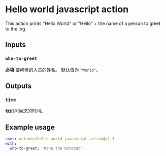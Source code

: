 # Hello world javascript action

This action prints "Hello World" or "Hello" + the name of a person to greet to the log.

## Inputs

### `who-to-greet`

**必填** 要问候的人员的姓名。 默认值为 `"World"`。

## Outputs

### `time`

我们问候您的时间。

## Example usage

```yaml
uses: actions/hello-world-javascript-action@v1.1
with:
  who-to-greet: 'Mona the Octocat'
```
